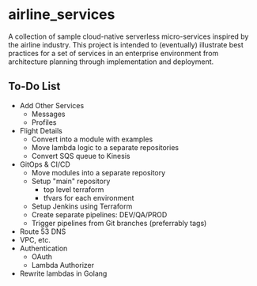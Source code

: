# airline_services

A collection of sample cloud-native serverless micro-services inspired by the airline industry. This project is intended to (eventually) illustrate best practices for a set of services in an enterprise environment from architecture planning through implementation and deployment.


## To-Do List
- Add Other Services
  - Messages
  - Profiles
- Flight Details
  - Convert into a module with examples
  - Move lambda logic to a separate repositories
  - Convert SQS queue to Kinesis
- GitOps & CI/CD
  - Move modules into a separate repository
  - Setup "main" repository
    - top level terraform
    - tfvars for each environment
  - Setup Jenkins using Terraform
  - Create separate pipelines: DEV/QA/PROD
  - Trigger pipelines from Git branches (preferrably tags)
- Route 53 DNS
- VPC, etc.
- Authentication
  - OAuth
  - Lambda Authorizer
- Rewrite lambdas in Golang
